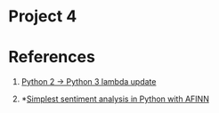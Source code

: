 # Project 4


# References

1. [Python 2 -> Python 3 lambda update](https://diveintopython3.net/porting-code-to-python-3-with-2to3.html#tuple_params)

2. *[Simplest sentiment analysis in Python with AFINN](https://finnaarupnielsen.wordpress.com/2011/06/20/simplest-sentiment-analysis-in-python-with-af/)


